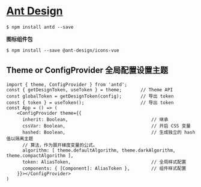 # [Ant Design](https://ant-design.antgroup.com/index-cn)

    $ npm install antd --save

**图标组件包**

    $ npm install --save @ant-design/icons-vue    

## Theme or ConfigProvider 全局配置设置主题

```
import { theme, ConfigProvider } from 'antd';
const { getDesignToken, useToken } = theme;       // Theme API
const globalToken = getDesignToken(config);       // 导出 token
const { token } = useToken();                     // 导出 token
const App = () => (
	<ConfigProvider theme={{
	  inherit: Boolean,                               // 继承
	  cssVar: Boolean,                                // 开启 CSS 变量
	  hashed: Boolean,                                // 生成独立的 hash 值以隔离主题
	  // 算法，作为展开梯度变量的公式。
	  algorithm: [ theme.defaultAlgorithm, theme.darkAlgorithm, theme.compactAlgorithm ],
	  token: AliasToken,                              // 全局样式配置
	  components: { [Component]: AliasToken },        // 组件样式配置
	}}></ConfigProvider>
)	
```